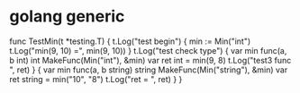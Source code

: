 # golang generic 


func TestMin(t *testing.T) {
	t.Log("test begin")
	{
		min := Min("int")
		t.Log("min(9, 10) =", min(9, 10))
	}
	t.Log("test check type")
	{
		var min func(a, b int) int
		MakeFunc(Min("int"), &min)
		var ret int = min(9, 8)
		t.Log("test3 func ", ret)
	}
	{
		var min func(a, b string) string
		MakeFunc(Min("string"), &min)
		var ret string = min("10", "8")
		t.Log("ret = ", ret)
	}
}
